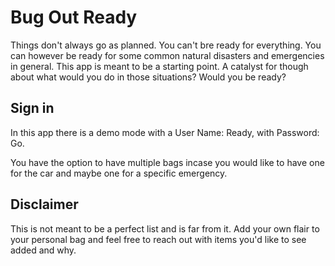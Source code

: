 # Bug Out Ready

Things don't always go as planned. You can't bre ready for everything. You can however be ready for some common natural disasters and emergencies in general. This app is meant to be a starting point. A catalyst for though about what would you do in those situations? Would you be ready?

## Sign in

In this app there is a demo mode with a User Name: Ready, with Password: Go.

You have the option to have multiple bags incase you would like to have one for the car and maybe one for a specific emergency. 

## Disclaimer

This is not meant to be a perfect list and is far from it. Add your own flair to your personal bag and feel free to reach out with items you'd like to see added and why. 